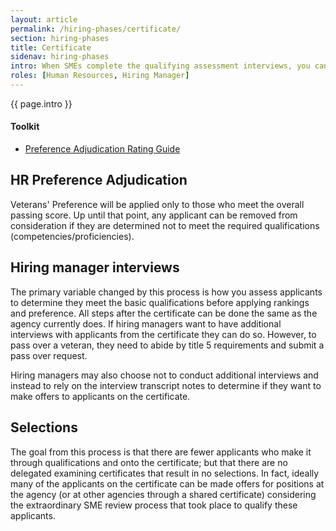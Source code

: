 ```yaml
---
layout: article
permalink: /hiring-phases/certificate/
section: hiring-phases
title: Certificate
sidenav: hiring-phases
intro: When SMEs complete the qualifying assessment interviews, you can adjudicate veterans' preference and assign categories based on whether the applicant met or exceeded the requirements during the interviews. After you issue a hiring certificate to the hiring manager, they can either conduct additional interviews or make selections based on transcripts from the phone assessment interviews.
roles: [Human Resources, Hiring Manager]
---
```


<p class="usa-intro">
  {{ page.intro }}
</p>

<div class="chp-toolkit">
  <h4 class="chp-toolkit__title">Toolkit</h4>
  <ul class="chp-toolkit__list">
    <li class="chp-toolkit__item">
      <a href="{{site.baseurl}}/rating-guide/" class="chp-toolkit__link">
        Preference Adjudication Rating Guide
      </a>
    </li>
  </ul>
</div>

## HR Preference Adjudication

Veterans' Preference will be applied only to those who meet the overall passing score. Up until that point, any applicant can be removed from consideration if they are determined not to meet the required qualifications (competencies/proficiencies).

## Hiring manager interviews

The primary variable changed by this process is how you assess applicants to determine they meet the basic qualifications before applying rankings and preference. All steps after the certificate can be done the same as the agency currently does. If hiring managers want to have additional interviews with applicants from the certificate they can do so. However, to pass over a veteran, they need to abide by title 5 requirements and submit a pass over request.

Hiring managers may also choose not to conduct additional interviews and instead to rely on the interview transcript notes to determine if they want to make offers to applicants on the certificate.

## Selections

The goal from this process is that there are fewer applicants who make it through qualifications and onto the certificate; but that there are no delegated examining certificates that result in no selections. In fact, ideally many of the applicants on the certificate can be made offers for positions at the agency (or at other agencies through a shared certificate) considering the extraordinary SME review process that took place to qualify these applicants.

